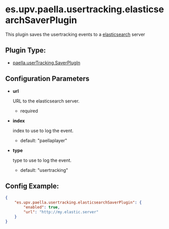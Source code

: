 # es.upv.paella.usertracking.elasticsearchSaverPlugin

This plugin saves the usertracking events to a [elasticsearch](https://www.elastic.co/) server

## Plugin Type:
- [paella.userTracking.SaverPlugIn](../developer/plugin_types.md)

## Configuration Parameters

* **url**

	URL to the elasticsearch server.
	- required

* **index**

	index to use to log the event.
	- default: "paellaplayer"

* **type**

	type to use to log the event.
	- default: "usertracking"


## Config Example:

```json
{
	"es.upv.paella.usertracking.elasticsearchSaverPlugin": {
		"enabled": true,
		"url": "http://my.elastic.server"
	}
}
```
